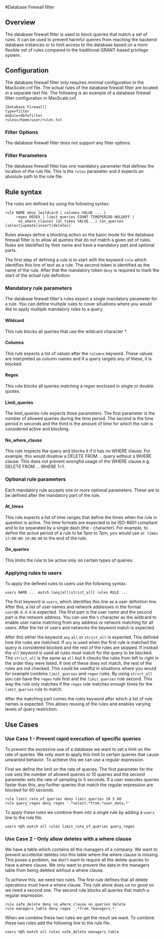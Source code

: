 #Database Firewall filter

## Overview
The database firewall filter is used to block queries that match a set of rules. It can be used to prevent harmful queries from reaching the backend database instances or to limit access to the database based on a more flexible set of rules compared to the traditional GRANT-based privilege system.

## Configuration

The database firewall filter only requires minimal configuration in the MaxScale.cnf file. The actual rules of the database firewall filter are located in a separate text file. The following is an example of a database firewall filter configuration in MaxScale.cnf.

```
[Database Firewall]
type=filter
module=dbfwfilter
rules=/home/user/rules.txt
```

### Filter Options

The database firewall filter does not support any filter options.

### Filter Parameters

The database firewall filter has one mandatory parameter that defines the location of the rule file. This is the `rules` parameter and it expects an absolute path to the rule file.

## Rule syntax

The rules are defined by using the following syntax:

```
rule NAME deny [wildcard | columns VALUE ... |
     regex REGEX | limit_queries COUNT TIMEPERIOD HOLDOFF |
      no_where_clause] [at_times VALUE...] [on_queries [select|update|insert|delete]]`
```

Rules always define a blocking action so the basic mode for the database firewall filter is to allow all queries that do not match a given set of rules. Rules are identified by their name and have a mandatory part and optional parts.

The first step of defining a rule is to start with the keyword `rule` which identifies this line of text as a rule. The second token is identified as the name of the rule. After that the mandatory token `deny` is required to mark the start of the actual rule definition.

### Mandatory rule parameters

The database firewall filter's rules expect a single mandatory parameter for a rule. You can define multiple rules to cover situations where you would like to apply multiple mandatory rules to a query.

#### Wildcard

This rule blocks all queries that use the wildcard character *.

#### Columns

This rule expects a list of values after the `columns` keyword. These values are interpreted as column names and if a query targets any of these, it is blocked.

#### Regex

This rule blocks all queries matching a regex enclosed in single or double quotes.

#### Limit_queries

The limit_queries rule expects three parameters. The first parameter is the number of allowed queries during the time period. The second is the time period in seconds and the third is the amount of time for which the rule is considered active and blocking.

#### No_where_clause

This rule inspects the query and blocks it if it has no WHERE clause. For example, this would disallow a DELETE FROM ... query without a WHERE clause. This does not prevent wrongful usage of the WHERE clause e.g. DELETE FROM ... WHERE 1=1.

### Optional rule parameters

Each mandatory rule accepts one or more optional parameters. These are to be defined after the mandatory part of the rule.

#### At_times

This rule expects a list of time ranges that define the times when the rule in question is active. The time formats are expected to be ISO-8601 compliant and to be separated by a single dash (the - character). For example, to define the active period of a rule to be 5pm to 7pm, you would use `at times 17:00:00-19:00:00` to the end of the rule.

#### On_queries

This limits the rule to be active only on certain types of queries.

### Applying rules to users

To apply the defined rules to users use the following syntax.

`users NAME ... match [any|all|strict_all] rules RULE ...`

The first keyword is `users`, which identifies this line as a user definition line. After this, a list of user names and network addresses in the format `user@0.0.0.0` is expected. The first part is the user name and the second part is the network address. You can use the `%` character as the wildcard to enable user name matching from any address or network matching for all users. After the list of users and networks the keyword match is expected. 

After this either the keyword `any` `all` or `strict_all` is expected. This defined how the rules are matched. If `any` is used when the first rule is matched the query is considered blocked and the rest of the rules are skipped. If instead the `all` keyword is used all rules must match for the query to be blocked. The `strict_all` is the same as `all` but it checks the rules from left to right in the order they were listed. If one of these does not match, the rest of the rules are not checked. This could be usedful in situations where you would for example combine `limit_queries` and `regex` rules. By using `strict_all` you can have the `regex` rule first and the `limit_queries` rule second. This way the rule only matches if the `regex` rule matches enough times for the `limit_queries` rule to match.

After the matching part comes the rules keyword after which a list of rule names is expected. This allows reusing of the rules and enables varying levels of query restriction.

## Use Cases

### Use Case 1 - Prevent rapid execution of specific queries

To prevent the excessive use of a database we want to set a limit on the rate of queries. We only want to apply this limit to certain queries that cause unwanted behavior. To achieve this we can use a regular expression.

First we define the limit on the rate of queries. The first parameter for the rule sets the number of allowed queries to 10 queries and the second parameter sets the rate of sampling to 5 seconds. If a user executes queries faster than this, any further queries that match the regular expression are blocked for 60 seconds.

```
rule limit_rate_of_queries deny limit_queries 10 5 60
rule query_regex deny regex '.*select.*from.*user_data.*'
```

To apply these rules we combine them into a single rule by adding a `users` line to the rule file.

```
users %@% match all rules limit_rate_of_queries query_regex
```

### Use Case 2 - Only allow deletes with a where clause

We have a table which contains all the managers of a company. We want to prevent accidental deletes into this table where the where clause is missing. This poses a problem, we don't want to require all the delete queries to have a where clause. We only want to prevent the data in the managers table from being deleted without a where clause.

To achieve this, we need two rules. The first rule defines that all delete operations must have a where clause. This rule alone does us no good so we need a second one. The second rule blocks all queries that match a regular expression.

```
rule safe_delete deny no_where_clause on_queries delete
rule managers_table deny regex '.*from.*managers.*'
```

When we combine these two rules we get the result we want. To combine these two rules add the following line to the rule file.

```
users %@% match all rules safe_delete managers_table
```
